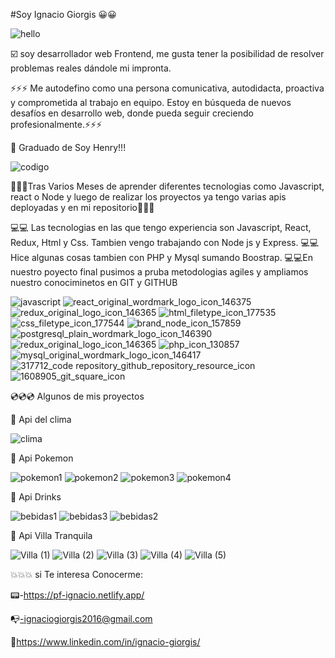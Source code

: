 #Soy Ignacio Giorgis 😀😀

![hello](https://user-images.githubusercontent.com/82051708/132922975-449ad444-2cae-4500-b34a-4a9e00646355.gif)





☑️   soy desarrollador web Frontend, me gusta tener la posibilidad de resolver problemas reales dándole mi impronta. 

⚡⚡⚡ Me autodefino como una persona comunicativa, autodidacta, proactiva y comprometida al trabajo en equipo. Estoy en búsqueda de nuevos desafíos en desarrollo web, donde pueda seguir creciendo profesionalmente.⚡⚡⚡

🏫 Graduado de Soy Henry!!!


![codigo](https://user-images.githubusercontent.com/82051708/132923084-1717a5cc-64b6-43d5-98c8-4fd058a3c611.gif)

🔸🔸🔸Tras Varios Meses de aprender diferentes tecnologias como Javascript, react o Node y luego de realizar los proyectos ya tengo varias apis deployadas y en mi repositorio🔸🔸🔸

💻💻 Las tecnologias en las que tengo experiencia son Javascript, React, Redux, Html y Css. Tambien vengo trabajando con Node js y Express.
💻💻 Hice algunas cosas tambien con PHP y Mysql sumando Boostrap.
💻💻En nuestro poyecto final pusimos a pruba metodologias agiles y ampliamos nuestro conociminetos en GIT y GITHUB

![javascript](https://user-images.githubusercontent.com/82051708/132921651-80dec709-54b2-41fc-8cb3-038250a498df.png)
![react_original_wordmark_logo_icon_146375](https://user-images.githubusercontent.com/82051708/132921658-e4cee6f5-d403-41d2-8ce7-261f209813ff.png)
![redux_original_logo_icon_146365](https://user-images.githubusercontent.com/82051708/132921668-ff294528-5873-4053-a16e-58862cd33dba.png)
![html_filetype_icon_177535](https://user-images.githubusercontent.com/82051708/132921680-2b6ce1a7-c995-4090-9aa4-a80baf798851.png)
![css_filetype_icon_177544](https://user-images.githubusercontent.com/82051708/132921688-edfcd650-1c98-40f2-8cd1-eee173a032bd.png)
![brand_node_icon_157859](https://user-images.githubusercontent.com/82051708/132921702-371b6ed5-aa2c-4413-a239-555613582ab0.png)
![postgresql_plain_wordmark_logo_icon_146390](https://user-images.githubusercontent.com/82051708/132921715-542c94ba-d09c-4028-96d6-3ce3f43a46a8.png)
![redux_original_logo_icon_146365](https://user-images.githubusercontent.com/82051708/132921721-5ae84b91-824a-480d-9319-8f3e259a30e2.png)
![php_icon_130857](https://user-images.githubusercontent.com/82051708/132921730-e4bab1a6-15a2-4ea5-b24f-17d2932ad7be.png)
![mysql_original_wordmark_logo_icon_146417](https://user-images.githubusercontent.com/82051708/132921744-bd29fefd-13f4-414c-ad70-7d29220501fa.png)
![317712_code repository_github_repository_resource_icon](https://user-images.githubusercontent.com/82051708/139537248-b1be8f95-9aef-46fb-a897-9772b99e6d3f.png)
![1608905_git_square_icon](https://user-images.githubusercontent.com/82051708/139537257-df56a3d8-2bf2-43af-be37-5846d78480f1.png)




💿💿💿 Algunos de mis proyectos

💾 Api del clima 


![clima](https://user-images.githubusercontent.com/82051708/133948388-72479c1c-deb1-4dca-81d0-bcc9d5c2b448.png)




💾 Api Pokemon


![pokemon1](https://user-images.githubusercontent.com/82051708/132921536-2ca0cd48-90d4-4b34-a8ee-38c7b4e2e950.png)
![pokemon2](https://user-images.githubusercontent.com/82051708/132921542-de3cc697-3bc8-44d8-8cbd-85ac527628ab.png)
![pokemon3](https://user-images.githubusercontent.com/82051708/132921515-f91ca1a4-0652-4b80-b97a-fe3916957ab2.png)
![pokemon4](https://user-images.githubusercontent.com/82051708/132921549-ebd7bd76-c7e6-4a2c-9264-8788cde0239f.png)



💾 Api Drinks

![bebidas1](https://user-images.githubusercontent.com/82051708/133948451-51359e82-aaac-4b67-a086-3225eccc524d.png)
![bebidas3](https://user-images.githubusercontent.com/82051708/133948454-93c00a18-eac6-4d3b-b5e7-3a91a7bd9bbc.png)
![bebidas2](https://user-images.githubusercontent.com/82051708/133948457-e3041f73-aafc-42f4-b270-ea9f099bd8d5.png)


💾 Api Villa Tranquila


![Villa (1)](https://user-images.githubusercontent.com/82051708/139537684-20ace325-bb02-4bc5-854e-b9e4678ae425.png)
![Villa (2)](https://user-images.githubusercontent.com/82051708/139537688-e50d5e4e-ebbb-475c-8719-d9c8e57f6621.png)
![Villa (3)](https://user-images.githubusercontent.com/82051708/139537693-2ae1320f-8a76-484b-ad4e-81ce6a4605ed.png)
![Villa (4)](https://user-images.githubusercontent.com/82051708/139537696-558b70aa-81da-4ee7-850f-8e3af0356192.png)
![Villa (5)](https://user-images.githubusercontent.com/82051708/139537697-292d76f1-2f09-4b45-bd9e-c74f73ae3106.png)






💥💥💥 si Te interesa Conocerme:

📟-https://pf-ignacio.netlify.app/
  

📭-ignaciogiorgis2016@gmail.com


🔗https://www.linkedin.com/in/ignacio-giorgis/
